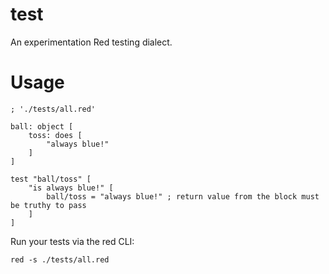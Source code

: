 # test

An experimentation Red testing dialect.

# Usage

```red
; './tests/all.red'

ball: object [
	toss: does [
		"always blue!"
	]
]

test "ball/toss" [
	"is always blue!" [
		ball/toss = "always blue!" ; return value from the block must be truthy to pass
	]
]
```

Run your tests via the red CLI:

`red -s ./tests/all.red`
